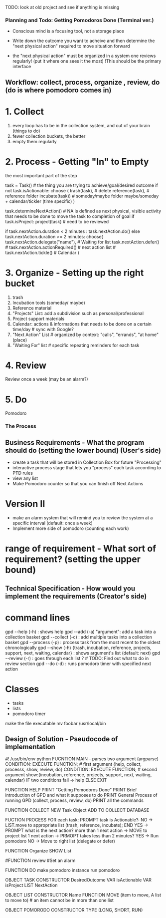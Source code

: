 TODO: look at old project and see if anything is missing
### Planning and Todo: Getting Pomodoros Done (Terminal ver.)  

- Conscious mind is a focusing tool, not a storage place

- Write down the outcome you want to acheive and then determine the "next physical action" required to move situation forward

- the "next physical action" must be organized in a system one reviews regularly! (put it where one sees it the most) !This should be the primary interface

## Workflow: collect, process, organize , review, do (do is where pomodoro comes in)

# 1. Collect
1. every loop has to be in the collection system, and out of your brain (things to do)
2. fewer collection buckets, the better
3. empty them regularly

# 2. Process - Getting "In" to Empty
the most important part of the step

task = Task()   # the thing you are trying to achieve/goal/desired outcome
if not task.isActionable:
    choose (
        trash(task),                    # delete 
        reference(task),                # reference folder
        incubate(task))                 # someday/maybe folder
        maybe/someday + calendar/tickler (time specific)
    )

task.determineNextAction() # NA is defined as next physical, visible activity that needs to be done to move the task to completion of goal
if task.isProject:
    project(task)   # need to be reviewed

if task.nextAction.duration < 2 minutes :
    task.nextAction.do()
else task.nextAction.duration >= 2 minutes:
    choose(
        task.nextAction.delegate("name"),    # Waiting for list
        task.nextAction.defer()
        # task.nextAction.actionRequired()      # next action list
        # task.nextAction.tickle()             # Calendar
    )

# 3. Organize - Setting up the right bucket
1. trash
2. Incubation tools (someday/ maybe)
3. Reference material
4. "Projects" List: add a subdivision such as personal/professional
5. Project support materials
6. Calendar: actions & informations that needs to be done on a certain time/day # sync with Google?
7. "Next Action" List # organized by context: "calls", "errands", "at home" (place)
8. "Waiting For" list # specific repeating reminders for each task

# 4. Review
Review once a week (may be an alarm?)

# 5. Do
Pomodoro

### The Process
## Business Requirements - What the program should do (setting the lower bound) (User's side)
- create a task that will be stored in Collection Box for future "Processing"
- interactive process stage that lets you "process" each task according to PTD rules
- view any list 
- Make Pomodoro counter so that you can finish off Next Actions

# Version II
- make an alarm system that will remind you to review the system at a specific interval (default: once a week)
- Implement more side of pomodoro (counting each work)

# range of requirement - What sort of requirement? (setting the upper bound)

## Technical Specification - How would you implement the requirements (Creator's side)
# command lines
gpd --help (-h) : shows help
gpd --add (-a) "argument": add a task into a collection basket
gpd --collect (-c) : add multiple tasks into a collection basket
gpd --process (-p) : process task from the most recent to the oldest chronologically
gpd --show (-h) {trash, incubation, reference, projects, support, next, waiting, calendar} : shows argument's list (default: next)
gpd --review (-r) : goes through each list ? # TODO: Find out what to do in review section
gpd --do (-d) : runs pomodoro timer with specified next action

# Classes
- tasks 
- lists 
- pomodoro timer

make the file executable
mv foobar /usr/local/bin

## Design of Solution - Pseudocode of implementation
#! /usr/bin/env python
FUCNTION MAIN - parses two argument (argparse)
CONDITION: EXECUTE FUNCTION; # first argument {help, collect, processs, show, review, do}
CONDITION: EXECUTE FUNCTION; # second argument show:{incubation, reference, projects, support, next, waiting, calendar}
IF two conditions fail -> help
ELSE EXIT

FUNCTION HELP
PRINT "Getting Pomodoros Done"
PRINT Brief introduction of GPD and what it supposes to do
PRINT General Process of running GPD (collect, process, review, do)
PRINT all the commands

FUNCTION COLLECT
NEW Task Object
ADD TO COLLECT DATABASE

FUCTION PROCESS
FOR each task:
    PROMPT task is Actionable?:
    NO -> LIST.move to appropriate list (trash, reference, incubate); END
    YES -> PROMPT what is the next action?
        more than 1 next action -> MOVE to project list
        1 next action -> PRMOPT takes less than 2 minutes?
            YES -> Run pomodoro
            NO -> Move to right list (delegate or defer)
        
        
FUNCTION Organize
SHOW List

#FUNCTION review
#Set an alarm 

FUNCTION DO
make pomodoro instance
run pomodoro 

OBJECT TASK 
CONSTRUCTOR DesiredOutcome
VAR isActionable
VAR isProject
LIST NextAction

OBJECT LIST
CONSTRUCTOR Name
FUNCTION MOVE (item to move, A list to move to) # an item cannot be in more than one list

OBJECT POMORODO
CONSTRUCTOR TYPE (LONG, SHORT, RUN)
